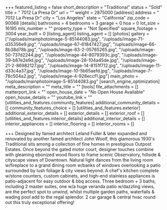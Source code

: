 +++
featured_listing = false
short_description = "Traditional"
status = "Sold"
title = " 7012 La Presa Dr"
url = ""
weight = 2875000
[address]
address = " 7012 La Presa Dr"
city = "Los Angeles"
state = "California"
zip_code = 90068
[details]
bathrooms = 4
bedrooms = 3
garage = 0
hoa = 0
lot_size = 16195
mls_number = ""
property_type = "Not Specified"
square_footage = 3004
year_built = 0
[listing_agent]
listing_agent = []
[photos]
gallery = ["/uploads/mainphotoimage-5-85144083.jpg", "/uploads/image-71-d35356e9.jpg", "/uploads/image-67-61847427.jpg", "/uploads/image-66-8b38d78b.jpg", "/uploads/image-63-2-05765265.jpg", "/uploads/image-50-737d2244.jpg", "/uploads/image-44-8079393c.jpg", "/uploads/image-39-b87e2e9d.jpg", "/uploads/image-28-104a45de.jpg", "/uploads/image-21-2-86982127.jpg", "/uploads/image-14-8151f712.jpg", "/uploads/image-11-d33c4a37.jpg", "/uploads/image-10-5b65aefd.jpg", "/uploads/image-7-78c504a2.jpg", "/uploads/image-4-928eccf1.jpg"]
main_photo = "/uploads/mainphotoimage-5-85144083.jpg"
[search_engine_optimization]
meta_description = ""
meta_title = ""
[tools]
file_attachments = []
matterport_link = ""
open_house_date = "No Open House Available"
open_house_details = ""
youtube_link = ""
[utilities_and_features.community_features]
additional_community_details = []
community_features_choice = []
[utilities_and_features.exterior]
additional_exterior_details = []
exterior_details = []
exterior_roof = []
[utilities_and_features.interior_details]
additional_interior_details = []
interior_appliances = []
interior_flooring = []
interior_rooms = []

+++
Designed by famed architect Leland Fuller & later expanded and renovated by another famed architect John Woolf, this glamorous 1930's Traditional sits among a collection of fine homes in prestigious Outpost Estates. Once beyond the gated motor court, designer touches combine with gleaming ebonized wood floors to frame scenic Observatory, hillside & cityscape views of Downtown. Natural light dances from the living room w/fireplace to a grand dining room w/banks of windows overlooking a patio surrounded by lush foliage & city views beyond. A chef's kitchen complete w/stone counters, custom cabinets, and high-end stainless appliances is patio-adjacent for easy outdoor & bbq access. Three bedroom + 3 baths, including 2 master suites, one w/a huge veranda patio w/dazzling views, are the perfect spot to unwind, whilst multiple garden paths, waterfalls & wading pool add to the regal splendor. 2 car garage & central hvac round out this truly exceptional offering!